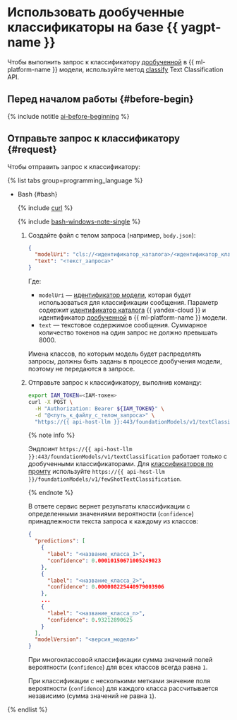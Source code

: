 # Использовать дообученные классификаторы на базе {{ yagpt-name }}

Чтобы выполнить запрос к классификатору [дообученной](../../../datasphere/concepts/models/foundation-models.md#classifier-training) в {{ ml-platform-name }} модели, используйте метод [classify](../../text-classification/api-ref/TextClassification/classify.md) Text Classification API.

## Перед началом работы {#before-begin}

{% include notitle [ai-before-beginning](../../../_includes/foundation-models/yandexgpt/ai-before-beginning.md) %}

## Отправьте запрос к классификатору {#request}

Чтобы отправить запрос к классификатору:

{% list tabs group=programming_language %}

- Bash {#bash}

  {% include [curl](../../../_includes/curl.md) %}
  
  {% include [bash-windows-note-single](../../../_includes/translate/bash-windows-note-single.md) %}
  
  1. Создайте файл с телом запроса (например, `body.json`):
  
      ```json
      {
        "modelUri": "cls://<идентификатор_каталога>/<идентификатор_классификатора>",
        "text": "<текст_запроса>"
      }
      ```
  
      Где:
      * `modelUri` — [идентификатор модели](../../../foundation-models/concepts/classifier/models.md), которая будет использоваться для классификации сообщения. Параметр содержит [идентификатор каталога](../../../resource-manager/operations/folder/get-id.md) {{ yandex-cloud }} и идентификатор [дообученной](../../../datasphere/concepts/models/foundation-models.md#classifier-training) в {{ ml-platform-name }} модели.
      * `text` — текстовое содержимое сообщения. Суммарное количество токенов на один запрос не должно превышать 8000.
  
      Имена классов, по которым модель будет распределять запросы, должны быть заданы в процессе дообучения модели, поэтому не передаются в запросе.
      
  1. Отправьте запрос к классификатору, выполнив команду:
  
      ```bash
      export IAM_TOKEN=<IAM-токен>
      curl -X POST \
        -H "Authorization: Bearer ${IAM_TOKEN}" \
        -d "@<путь_к_файлу_с_телом_запроса>" \
        "https://{{ api-host-llm }}:443/foundationModels/v1/textClassification"
      ```

      {% note info %}
      
      Эндпоинт `https://{{ api-host-llm }}:443/foundationModels/v1/textClassification` работает только с дообученными классификаторами. Для [классификаторов по промту](readymade.md) используйте `https://{{ api-host-llm }}/foundationModels/v1/fewShotTextClassification`.
      
      {% endnote %}      
  
      В ответе сервис вернет результаты классификации с определенными значениями вероятности (`confidence`) принадлежности текста запроса к каждому из классов:
  
      ```json
      {
        "predictions": [
          {
            "label": "<название_класса_1>",
            "confidence": 0.00010150671005249023
          },
          {
            "label": "<название_класса_2>",
            "confidence": 0.000008225440979003906
          },
          ...
          {
            "label": "<название_класса_n>",
            "confidence": 0.93212890625
          }
        ],
        "modelVersion": "<версия_модели>"
      }
      ```
  
      При многоклассовой классификации сумма значений полей вероятности (`confidence`) для всех классов всегда равна `1`.
  
      При классификации с несколькими метками значение поля вероятности (`confidence`) для каждого класса рассчитывается независимо (сумма значений не равна `1`).

{% endlist %}